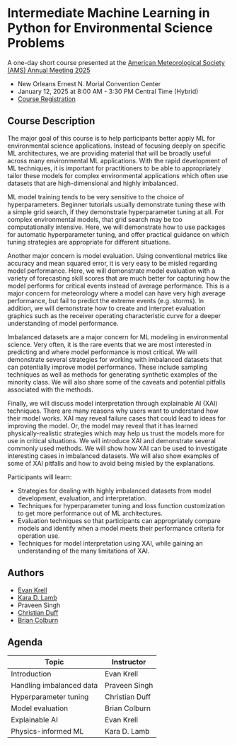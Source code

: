 # Intermediate Machine Learning in Python for Environmental Science Problems

A one-day short course presented at the [American Meteorological Society (AMS) Annual Meeting 2025](https://annual.ametsoc.org/index.cfm/2025/)

- New Orleans Ernest N. Morial Convention Center
- January 12, 2025 at 8:00 AM - 3:30 PM Central Time (Hybrid)
- [Course Registration](https://www.ametsoc.org/index.cfm/ams/education-careers/careers/professional-development/short-courses/intermediate-machine-learning-in-python-for-environmental-science-problems-2025/)

## Course Description

The major goal of this course is to help participants better apply ML for environmental science applications. Instead of focusing deeply on specific ML architectures, we are providing material that will be broadly useful across many environmental ML applications. With the rapid development of ML techniques, it is important for practitioners to be able to appropriately tailor these models for complex environmental applications which often use datasets that are high-dimensional and highly imbalanced.

ML model training tends to be very sensitive to the choice of hyperparameters. Beginner tutorials usually demonstrate tuning these with a simple grid search, if they demonstrate hyperparameter tuning at all. For complex environmental models, that grid search may be too computationally intensive. Here, we will demonstrate how to use packages for automatic hyperparameter tuning, and offer practical guidance on which tuning strategies are appropriate for different situations.

Another major concern is model evaluation. Using conventional metrics like accuracy and mean squared error, it is very easy to be misled regarding model performance. Here, we will demonstrate model evaluation with a variety of forecasting skill scores that are much better for capturing how the model performs for critical events instead of average performance. This is a major concern for meteorology where a model can have very high average performance, but fail to predict the extreme events (e.g. storms). In addition, we will demonstrate how to create and interpret evaluation graphics such as the receiver operating characteristic curve for a deeper understanding of model performance.

Imbalanced datasets are a major concern for ML modeling in environmental science. Very often, it is the rare events that we are most interested in predicting and where model performance is most critical. We will demonstrate several strategies for working with imbalanced datasets that can potentially improve model performance. These include sampling techniques as well as methods for generating synthetic examples of the minority class. We will also share some of the caveats and potential pitfalls associated with the methods.

Finally, we will discuss model interpretation through explainable AI (XAI) techniques. There are many reasons why users want to understand how their model works. XAI may reveal failure cases that could lead to ideas for improving the model. Or, the model may reveal that it has learned physically-realistic strategies which may help us trust the models more for use in critical situations. We will introduce XAI and demonstrate several commonly used methods. We will show how XAI can be used to investigate interesting cases in imbalanced datasets. We will also show examples of some of XAI pitfalls and how to avoid being misled by the explanations.

Participants will learn:

- Strategies for dealing with highly imbalanced datasets from model development, evaluation, and interpretation.
- Techniques for hyperparameter tuning and loss function customization to get more performance out of ML architectures.
- Evaluation techniques so that participants can appropriately compare models and identify when a model meets their performance criteria for operation use.
- Techniques for model interpretation using XAI, while gaining an understanding of the many limitations of XAI.

## Authors

- [Evan Krell](https://ekrell.github.io/)
- [Kara D. Lamb](https://kdlamb.github.io/)
- Praveen Singh
- [Christian Duff](https://www.linkedin.com/in/christian-duff-898103211/)
- [Brian Colburn](https://github.com/BrianColburn)


## Agenda

| **Topic**                 | **Instructor**  |
|---------------------------|-----------------|
| Introduction              | Evan Krell      |
| Handling imbalanced data  | Praveen Singh   |
| Hyperparameter tuning     | Christian Duff  | 
| Model evaluation          | Brian Colburn   |
| Explainable AI            | Evan Krell      | 
| Physics-informed ML       | Kara D. Lamb    | 

